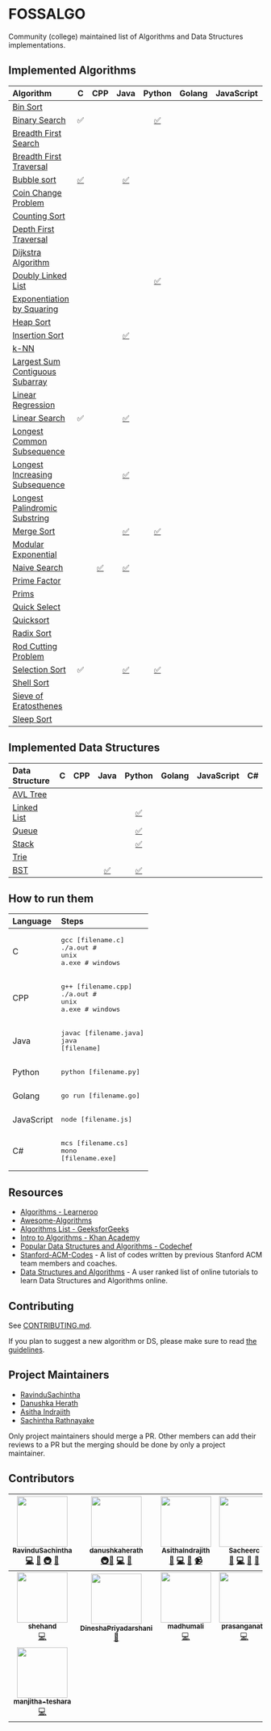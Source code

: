 # FOSSALGO

Community (college) maintained list of Algorithms and Data Structures implementations.



## Implemented Algorithms


| Algorithm | C | CPP | Java | Python | Golang | JavaScript | C# |
|:--------------|:----------------:|:----------------:|:----------------:|:-----------------:|:-----------------:|:-----------------:| :-----------------:|
| [Bin Sort](http://www.cdn.geeksforgeeks.org/bucket-sort-2/)| | | |  | | | |
| [Binary Search](https://en.wikipedia.org/wiki/Binary_search_algorithm) | :white_check_mark: | | |[:white_check_mark:](binary%20search/Binary%20search.py)|  |  |  |
| [Breadth First Search](https://en.wikipedia.org/wiki/Breadth-first_search) | | |  | | | | |
| [Breadth First Traversal](https://www.cs.bu.edu/teaching/c/tree/breadth-first/) | | |  || | | |
| [Bubble sort](https://en.wikipedia.org/wiki/Breadth-first_search) |[:white_check_mark:](bubble%20sort/bubble%20sort.c) | |[:white_check_mark:](bubble%20sort/bubbleSort.java)  | | | | |
| [Coin Change Problem](http://www.algorithmist.com/index.php/Coin_Change) |  | | |  | |  | |
| [Counting Sort](http://www.geeksforgeeks.org/counting-sort/)| | |  | |  |  |  |
| [Depth First Traversal](http://www.geeksforgeeks.org/depth-first-traversal-for-a-graph/) | | |  |  | | | |
| [Dijkstra Algorithm](https://en.wikipedia.org/wiki/Dijkstra's_algorithm)  | | | | | | | |
|[Doubly Linked List](https://en.wikipedia.org/wiki/Doubly_linked_list)  | | | |[:white_check_mark:](doubly%20linked%20list/doubly_linked_list.py) | | | | [Euclidean GCD](https://en.wikipedia.org/wiki/Euclidean_algorithm) |  | |  | | |  |  |
| [Exponentiation by Squaring](https://en.wikipedia.org/wiki/Exponentiation_by_squaring) | | |  |  | |  | |
| [Heap Sort](https://en.wikipedia.org/wiki/Heapsort) |  | |  |  | |  | |
| [Insertion Sort](https://en.wikipedia.org/wiki/Insertion_sort) | | | [:white_check_mark:](insertion%20sort/InsertionSort.java)|  |  |  |  |
| [k-NN](https://en.wikipedia.org/wiki/K-nearest_neighbors_algorithm) | | | |  | | | |
| [Largest Sum Contiguous Subarray](http://www.geeksforgeeks.org/largest-sum-contiguous-subarray/) | | | | |  |  | |
| [Linear Regression](https://en.wikipedia.org/wiki/Linear_regression) | | | |  | | | |
| [Linear Search](https://en.wikipedia.org/wiki/Linear_search) |:white_check_mark: | |[:white_check_mark:](linear%20search/linearSearch.java) | | |  |  |
| [Longest Common Subsequence](http://www.geeksforgeeks.org/dynamic-programming-set-4-longest-common-subsequence) | | |  |  |  | | |
| [Longest Increasing Subsequence](https://www.geeksforgeeks.org/longest-increasing-subsequence-dp-3/) | | |[:white_check_mark:](longest%20increasing%20subsequence/Lis.java) |  |  | | |
| [Longest Palindromic Substring](http://www.geeksforgeeks.org/longest-palindrome-substring-set-1/) | |  |  |  | |  | |
| [Merge Sort](https://www.khanacademy.org/computing/computer-science/algorithms/merge-sort/a/overview-of-merge-sort) | | |[:white_check_mark:](merge%20sort/MergeSort.java)|[:white_check_mark:](merge%20sort/mergesort.py)|  |  |  |
| [Modular Exponential](http://www.geeksforgeeks.org/modular-exponentiation-power-in-modular-arithmetic/)| | |  |  | | | |
| [Naive Search](https://en.wikipedia.org/wiki/Prime_factor) |  |[:white_check_mark:](naive%20search/Naive%20search.cpp) |[:white_check_mark:](naive%20search/naive.java)  |  |  |  | |
|[Prime Factor](https://en.wikipedia.org/wiki/Prime_factor) |  | |  |  |  |  | |
| [Prims](https://en.wikipedia.org/wiki/Prim%27s_algorithm) |  | |  | |  |  | |
| [Quick Select](https://en.wikipedia.org/wiki/Quickselect) |  | |  |  | | | |
| [Quicksort](https://en.wikipedia.org/wiki/Quicksort) | | |  |  | | | |
| [Radix Sort](http://www.geeksforgeeks.org/radix-sort/) |  | |  |  | | | |
| [Rod Cutting Problem](http://www.geeksforgeeks.org/dynamic-programming-set-13-cutting-a-rod/) |  | |  |  |  |  | |
| [Selection Sort](https://www.geeksforgeeks.org/selection-sort/) |:white_check_mark: |  | [:white_check_mark:](selection%20sort/SelectionSort.java) |[:white_check_mark:](selection%20sort/selection%20sort.py)|  | | | |
| [Shell Sort](https://en.wikipedia.org/wiki/Shellsort) | |  | | |  |  |  |
| [Sieve of Eratosthenes](https://en.wikipedia.org/wiki/Sieve_of_Eratosthenes) | | | |  |  |  | |
| [Sleep Sort](http://www.geeksforgeeks.org/sleep-sort-king-laziness-sorting-sleeping/) | |  |  |  |  | | | |


## Implemented Data Structures

| Data Structure | C | CPP | Java | Python | Golang | JavaScript | C# |
|:--------------|:----------------:|:----------------:|:----------------:|:-----------------:|:-----------------:|:-----------------:|:-----------------:|
| [AVL Tree](http://www.geeksforgeeks.org/avl-tree-set-1-insertion)| | | |  |  |  | | |
| [Linked List](https://en.wikipedia.org/wiki/Linked_list) |  | |  |[:white_check_mark:](linked%20list/linked%20list.py)|  |  |  |  |
| [Queue](https://en.wikipedia.org/wiki/Queue_(abstract_data_type)) | | | |[:white_check_mark:](queue/Queue.py)| | | |
| [Stack](https://en.wikipedia.org/wiki/Stack_(abstract_data_type)) |  | | | [:white_check_mark:](stack/stack.py) |  |  |  |
| [Trie](https://en.wikipedia.org/wiki/Trie) | |  |  | |  | | | |
| [BST](https://en.wikipedia.org/wiki/Binary_search_tree) | | |[:white_check_mark:](binary%20search%20tree/BST.java)  | [:white_check_mark:](binary%20search%20tree/binary%20search%20tree.py)| | | | |



## How to run them

| Language | Steps |
|:--------------|:----------------|
| C |<pre>gcc [filename.c]<br>./a.out  # unix<br>a.exe  # windows</pre>|
| CPP |<pre>g++ [filename.cpp]<br>./a.out # unix<br>a.exe # windows</pre>|
| Java |<pre>javac [filename.java]<br>java [filename]</pre>|
| Python |<pre>python [filename.py]</pre>|
| Golang |<pre>go run [filename.go]</pre>|
| JavaScript |<pre>node [filename.js]</pre>|
| C# |<pre>mcs [filename.cs]<br/>mono [filename.exe]</pre>|


## Resources

* [Algorithms - Learneroo](https://www.learneroo.com/subjects/8)
* [Awesome-Algorithms](https://github.com/tayllan/awesome-algorithms)
* [Algorithms List - GeeksforGeeks](http://www.geeksforgeeks.org/fundamentals-of-algorithms/)
* [Intro to Algorithms - Khan Academy](https://www.khanacademy.org/computing/computer-science/algorithms)
* [Popular Data Structures and Algorithms - Codechef](https://discuss.codechef.com/questions/48877/data-structures-and-algorithms)
* [Stanford-ACM-Codes](https://github.com/jaehyunp/stanfordacm) - A list of codes written by previous Stanford ACM team members and coaches.
* [Data Structures and Algorithms](https://hackr.io/tutorials/learn-data-structures-algorithms) - A user ranked list of online tutorials to learn Data Structures and Algorithms online. 



## Contributing

See [CONTRIBUTING.md](CONTRIBUTING.md).

If you plan to suggest a new algorithm or DS, please make sure to read [the guidelines](CONTRIBUTING.md#sa).


## Project Maintainers

* [RavinduSachintha](https://github.com/RavinduSachintha)
* [Danushka Herath](https://github.com/danushka96)
* [Asitha Indrajith](https://github.com/AsithaIndrajith)
* [Sachintha Rathnayake](https://github.com/Sacheerc)

Only project maintainers should merge a PR. Other members can add their reviews to a PR but the merging should be done by only a project maintainer.

## Contributors

| [<img src="https://avatars0.githubusercontent.com/u/25032998?s=460&v=4" width="100px;"/><br /><sub><b>RavinduSachintha</b></sub>](https://github.com/RavinduSachintha)<br />[💻](https://github.com/dawnlabs/carbon/commits?author=briandennis "Code") [📖](https://github.com/dawnlabs/carbon/commits?author=briandennis "Documentation") [🚇](#infra-briandennis "Infrastructure (Hosting, Build-Tools, etc)") [👀](#review-briandennis "Reviewed Pull Requests") | [<img src="https://avatars1.githubusercontent.com/u/12469768?s=460&v=4" width="100px;"/><br /><sub><b>danushkaherath</b></sub>](https://github.com/Danushka96)<br />[🚇](#infra-briandennis "Infrastructure (Hosting, Build-Tools, etc)")[💬](#question-mfix22 "Answering Questions") [💻](https://github.com/dawnlabs/carbon/commits?author=mfix22 "Code") [🤔](#ideas-mfix22 "Ideas, Planning, & Feedback") | [<img src="https://avatars0.githubusercontent.com/u/25387297?s=460&v=4" width="100px;"/><br /><sub><b>AsithaIndrajith</b></sub>](https://github.com/AsithaIndrajith)<br />[💬](#question-jakedex "Answering Questions") [💻](https://github.com/dawnlabs/carbon/commits?author=jakedex "Code") [🎨](#design-jakedex "Design") [📹](#video-jakedex "Videos") | [<img src="https://avatars1.githubusercontent.com/u/29378743?s=460&v=4" width="100px;"/><br /><sub><b>Sacheerc</b></sub>](https://github.com/Sacheerc)<br />[💬](#question-andrewda "Answering Questions") [💻](https://github.com/dawnlabs/carbon/commits?author=andrewda "Code") [🐛](https://github.com/dawnlabs/carbon/issues?q=author%3Aandrewda "Bug reports") [👀](#review-andrewda "Reviewed Pull Requests") | [<img src="https://avatars3.githubusercontent.com/u/25345940?s=460&v=4" width="100px;"/><br /><sub><b>ppkavinda</b></sub>](https://github.com/ppkavinda)<br />[💻](https://github.com/dawnlabs/carbon/commits?author=yeskunall "Code") [📖](https://github.com/dawnlabs/carbon/commits?author=yeskunall "Documentation") [🔧](#tool-yeskunall "Tools") [🐛](https://github.com/dawnlabs/carbon/issues?q=author%3Ayeskunall "Bug reports") | [<img src="https://avatars1.githubusercontent.com/u/31045647?s=460&v=4" width="100px;"/><br /><sub><b>AmithLiyanage</b></sub>](https://github.com/AmithLiyanage)<br />[💻](https://github.com/dawnlabs/carbon/commits?author=stoshfabricius "Code") | [<img src="https://avatars2.githubusercontent.com/u/28523027?s=460&v=4" width="100px;"/><br /><sub><b>PasinduD95</b></sub>](https://github.com/PasinduD95)<br />[📖](https://github.com/dawnlabs/carbon/commits?author=jkling38 "Documentation") |
| :---: | :---: | :---: | :---: | :---: | :---: | :---: |
| [<img src="https://avatars1.githubusercontent.com/u/25993584?s=460&v=4" width="100px;"/><br /><sub><b>shehand</b></sub>](https://github.com/shehand)<br />[💻](https://github.com/dawnlabs/carbon/commits?author=otobrglez "Code") | [<img src="https://avatars3.githubusercontent.com/u/39179152?s=460&v=4" width="100px;"/><br /><sub><b>DineshaPriyadarshani</b></sub>](https://github.com/DineshaPriyadarshani)<br />[📖](https://github.com/dawnlabs/carbon/commits?author=darahak "Documentation") | [<img src="https://avatars2.githubusercontent.com/u/37835604?s=460&v=4" width="100px;"/><br /><sub><b>madhumali</b></sub>](https://github.com/madhumali)<br />[💻](https://github.com/dawnlabs/carbon/commits?author=dom96 "Code") | [<img src="https://avatars0.githubusercontent.com/u/33305140?s=460&v=4" width="100px;"/><br /><sub><b>prasanganath</b></sub>](https://github.com/prasanganath)<br />[💻](https://github.com/dawnlabs/carbon/commits?author=elrumordelaluz "Code") | [<img src="https://avatars0.githubusercontent.com/u/33378546?s=460&v=4" width="100px;"/><br /><sub><b>GayanSampath</b></sub>](https://github.com/GayanSampathManamendra)<br />[💻](https://github.com/dawnlabs/carbon/commits?author=cjb "Code") | [<img src="https://avatars3.githubusercontent.com/u/37058133?s=460&v=4" width="100px;"/><br /><sub><b>Chathurangi6</b></sub>](https://github.com/Chathurangi6)<br />[💻](https://github.com/dawnlabs/carbon/commits?author=Krzysztof-Cieslak "Code") | [<img src="https://avatars0.githubusercontent.com/u/25944492?s=460&v=4" width="100px;"/><br /><sub><b>ayeshNipun</b></sub>](https://github.com/ayeshNipun)<br />[📖](https://github.com/dawnlabs/carbon/commits?author=fernahh "Documentation") |
| [<img src="https://avatars2.githubusercontent.com/u/36306276?s=460&v=4" width="100px;"/><br /><sub><b>manjitha-teshara</b></sub>](https://github.com/manjitha-teshara)<br />[💻](https://github.com/dawnlabs/carbon/commits?author=otobrglez "Code") | | | | |  | 
